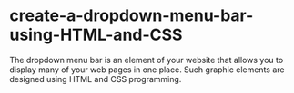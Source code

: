 # create-a-dropdown-menu-bar-using-HTML-and-CSS
The dropdown menu bar is an element of your website that allows you to display many of your web pages in one place. Such graphic elements are designed using HTML and CSS programming.
